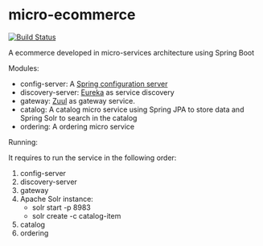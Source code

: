 # micro-ecommerce

[![Build Status][travis-image]][travis-url] 

[travis-url]:https://travis-ci.org/fabiorapanelo/micro-ecommerce
[travis-image]:https://img.shields.io/travis/fabiorapanelo/micro-ecommerce/master.svg

A ecommerce developed in micro-services architecture using Spring Boot

Modules:
 - config-server: A [Spring configuration server](https://cloud.spring.io/spring-cloud-config/spring-cloud-config.html)
 - discovery-server: [Eureka](https://github.com/Netflix/eureka) as service discovery
 - gateway: [Zuul](https://github.com/Netflix/zuul) as gateway service.
 - catalog: A catalog micro service using Spring JPA to store data and Spring Solr to search in the catalog
 - ordering: A ordering micro service


Running:

It requires to run the service in the following order:

1. config-server
2. discovery-server
3. gateway
4. Apache Solr instance:
    - solr start -p 8983
    - solr create -c catalog-item
5. catalog
6. ordering
